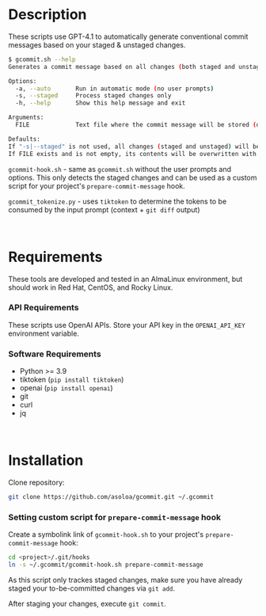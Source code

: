 # Description
These scripts use GPT-4.1 to automatically generate conventional commit messages based on your staged & unstaged changes.

```bash
$ gcommit.sh --help
Generates a commit message based on all changes (both staged and unstaged) since the last commit.

Options:
  -a, --auto       Run in automatic mode (no user prompts)
  -s, --staged     Process staged changes only
  -h, --help       Show this help message and exit

Arguments:
  FILE             Text file where the commit message will be stored (defaults to './.commit-msg.txt')

Defaults:
If "-s|--staged" is not used, all changes (staged and unstaged) will be processed.
If FILE exists and is not empty, its contents will be overwritten with the generated commit message.
```

`gcommit-hook.sh` - same as `gcommit.sh` without the user prompts and options. This only detects the staged changes and can be used as a custom script for your project's `prepare-commit-message` hook.

`gcommit_tokenize.py` - uses `tiktoken` to determine the tokens to be consumed by the input prompt (context + `git diff` output)

&nbsp;
# Requirements
These tools are developed and tested in an AlmaLinux environment, but should work in Red Hat, CentOS, and Rocky Linux.
### API Requirements
These scripts use OpenAI APIs. Store your API key in the `OPENAI_API_KEY` environment variable.
### Software Requirements
- Python >= 3.9
- tiktoken (`pip install tiktoken`)
- openai (`pip install openai`)
- git
- curl
- jq

&nbsp;
# Installation
Clone repository:
```bash
git clone https://github.com/asoloa/gcommit.git ~/.gcommit
```

### Setting custom script for `prepare-commit-message` hook
Create a symbolink link of `gcommit-hook.sh` to your project's `prepare-commit-message` hook:
```bash
cd <project>/.git/hooks
ln -s ~/.gcommit/gcommit-hook.sh prepare-commit-message
 ```
As this script only trackes staged changes, make sure you have already staged your to-be-committed changes via `git add`.

After staging your changes, execute `git commit`.
